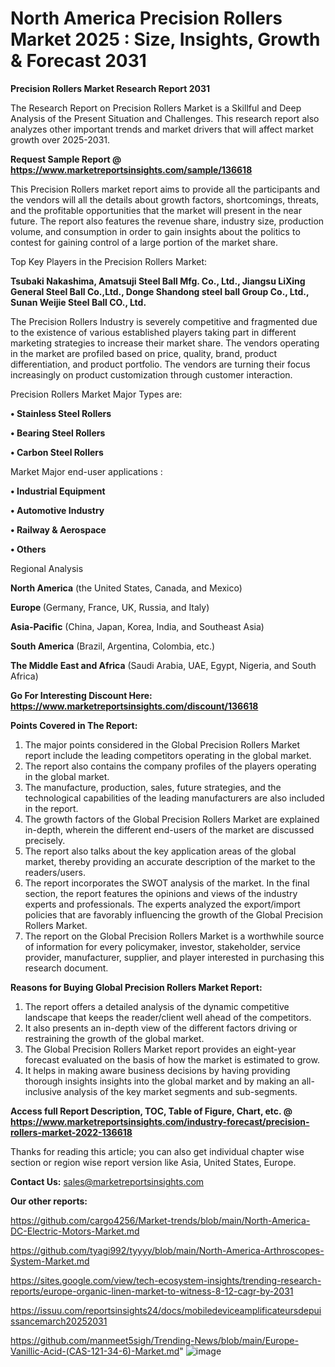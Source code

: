 # North America Precision Rollers Market 2025 : Size, Insights, Growth & Forecast 2031

<strong>Precision Rollers Market Research Report 2031</strong>

The Research Report on Precision Rollers Market is a Skillful and Deep Analysis of the Present Situation and Challenges. This research report also analyzes other important trends and market drivers that will affect market growth over 2025-2031.

<strong>Request Sample Report @ <a href=https://www.marketreportsinsights.com/sample/136618>https://www.marketreportsinsights.com/sample/136618</a></strong>

This Precision Rollers market report aims to provide all the participants and the vendors will all the details about growth factors, shortcomings, threats, and the profitable opportunities that the market will present in the near future. The report also features the revenue share, industry size, production volume, and consumption in order to gain insights about the politics to contest for gaining control of a large portion of the market share.

Top Key Players in the Precision Rollers Market:

<strong>Tsubaki Nakashima, Amatsuji Steel Ball Mfg. Co., Ltd., Jiangsu LiXing General Steel Ball Co.,Ltd., Donge Shandong steel ball Group Co., Ltd., Sunan Weijie Steel Ball CO., Ltd.</strong>

The Precision Rollers Industry is severely competitive and fragmented due to the existence of various established players taking part in different marketing strategies to increase their market share. The vendors operating in the market are profiled based on price, quality, brand, product differentiation, and product portfolio. The vendors are turning their focus increasingly on product customization through customer interaction.

Precision Rollers Market Major Types are:

<strong>• Stainless Steel Rollers

• Bearing Steel Rollers

• Carbon Steel Rollers</strong>

Market Major end-user applications :

<strong>• Industrial Equipment

• Automotive Industry

• Railway & Aerospace

• Others</strong>

Regional Analysis

</u><strong><b>North America</b></strong> (the United States, Canada, and Mexico)

<strong><b>Europe </b></strong>(Germany, France, UK, Russia, and Italy)

<strong><b>Asia-Pacific</b></strong> (China, Japan, Korea, India, and Southeast Asia)

<strong><b>South America</b></strong> (Brazil, Argentina, Colombia, etc.)

<strong><b>The Middle East and Africa</b></strong> (Saudi Arabia, UAE, Egypt, Nigeria, and South Africa)

<strong>Go For Interesting Discount Here: <a href=https://www.marketreportsinsights.com/discount/136618>https://www.marketreportsinsights.com/discount/136618</a></strong>

<strong>Points Covered in The Report:</strong>
<ol>
  <li>The major points considered in the Global Precision Rollers Market report include the leading competitors operating in the global market.</li>
  <li>The report also contains the company profiles of the players operating in the global market.</li>
  <li>The manufacture, production, sales, future strategies, and the technological capabilities of the leading manufacturers are also included in the report.</li>
  <li>The growth factors of the Global Precision Rollers Market are explained in-depth, wherein the different end-users of the market are discussed precisely.</li>
  <li>The report also talks about the key application areas of the global market, thereby providing an accurate description of the market to the readers/users.</li>
  <li>The report incorporates the SWOT analysis of the market. In the final section, the report features the opinions and views of the industry experts and professionals. The experts analyzed the export/import policies that are favorably influencing the growth of the Global Precision Rollers Market.</li>
  <li>The report on the Global Precision Rollers Market is a worthwhile source of information for every policymaker, investor, stakeholder, service provider, manufacturer, supplier, and player interested in purchasing this research document.</li>
</ol>
<strong>Reasons for Buying Global Precision Rollers Market Report:</strong>

<ol>
  <li>The report offers a detailed analysis of the dynamic competitive landscape that keeps the reader/client well ahead of the competitors.</li>
  <li>It also presents an in-depth view of the different factors driving or restraining the growth of the global market.</li>
  <li>The Global Precision Rollers Market report provides an eight-year forecast evaluated on the basis of how the market is estimated to grow.</li>
  <li>It helps in making aware business decisions by having providing thorough insights insights into the global market and by making an all-inclusive analysis of the key market segments and sub-segments.</li>
</ol>
<strong>Access full Report Description, TOC, Table of Figure, Chart, etc. @ <a href=https://www.marketreportsinsights.com/industry-forecast/precision-rollers-market-2022-136618>https://www.marketreportsinsights.com/industry-forecast/precision-rollers-market-2022-136618</a></strong>


Thanks for reading this article; you can also get individual chapter wise section or region wise report version like Asia, United States, Europe.

<strong>Contact Us:</strong>
sales@marketreportsinsights.com

<strong>Our other reports:</strong>

<a href=https://github.com/cargo4256/Market-trends/blob/main/North-America-DC-Electric-Motors-Market.md>https://github.com/cargo4256/Market-trends/blob/main/North-America-DC-Electric-Motors-Market.md</a>

<a href=https://github.com/tyagi992/tyyyy/blob/main/North-America-Arthroscopes-System-Market.md>https://github.com/tyagi992/tyyyy/blob/main/North-America-Arthroscopes-System-Market.md</a>

<a href=https://sites.google.com/view/tech-ecosystem-insights/trending-research-reports/europe-organic-linen-market-to-witness-8-12-cagr-by-2031>https://sites.google.com/view/tech-ecosystem-insights/trending-research-reports/europe-organic-linen-market-to-witness-8-12-cagr-by-2031</a>

<a href=https://issuu.com/reportsinsights24/docs/mobiledeviceamplificateursdepuissancemarch20252031>https://issuu.com/reportsinsights24/docs/mobiledeviceamplificateursdepuissancemarch20252031</a>

<a href=https://github.com/manmeet5sigh/Trending-News/blob/main/Europe-Vanillic-Acid-(CAS-121-34-6)-Market.md>https://github.com/manmeet5sigh/Trending-News/blob/main/Europe-Vanillic-Acid-(CAS-121-34-6)-Market.md</a>"
![image](https://github.com/user-attachments/assets/c0859b77-a907-4c61-b90e-0c6fa53f2ea5)
